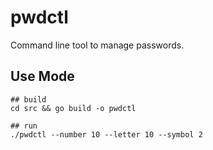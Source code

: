 # pwdctl
Command line tool to manage passwords.


## Use Mode
```
## build
cd src && go build -o pwdctl

## run
./pwdctl --number 10 --letter 10 --symbol 2
```
